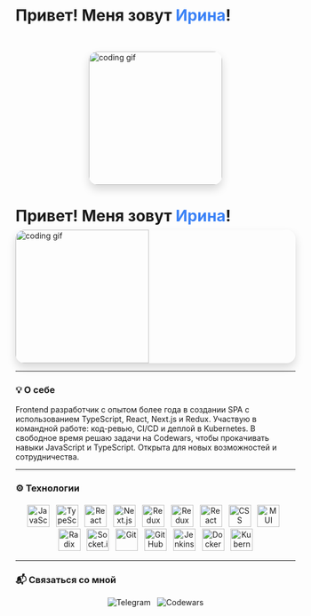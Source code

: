 <div style="display: flex; flex-direction: row; align-items: center; justify-content: center; gap: 40px; max-width: 800px; margin: auto; flex-wrap: wrap;">
  <div style="flex: 1 1 300px; min-width: 280px;">
    <h1 style="margin-bottom: 8px;">Привет! Меня зовут <span style="color: #3b82f6;">Ирина</span>!</h1>
  </div>
  <div style="flex-shrink: 0; border-radius: 16px; overflow: hidden; box-shadow: 0 8px 16px rgba(0,0,0,0.15);">
    <img src="https://media2.giphy.com/media/v1.Y2lkPTc5MGI3NjExN3A3Z2VqbDRzMXM3OG8zdm5wbGU3a29mNWd6a24xcGNueWN4bDR4MSZlcD12MV9pbnRlcm5hbF9naWZfYnlfaWQmY3Q9Zw/xT9IgG50Fb7Mi0prBC/giphy.gif" alt="coding gif" width="240" style="display: block;" />
  </div>
</div>
  <div style="flex: 1 1 300px; min-width: 280px;">
    <h1 style="margin-bottom: 8px;">Привет! Меня зовут <span style="color: #3b82f6;">Ирина</span>!</h1>
  </div>
  <div style="flex-shrink: 0; border-radius: 16px; overflow: hidden; box-shadow: 0 8px 16px rgba(0,0,0,0.15);">
    <img src="https://media2.giphy.com/media/v1.Y2lkPTc5MGI3NjExN3A3Z2VqbDRzMXM3OG8zdm5wbGU3a29mNWd6a24xcGNueWN4bDR4MSZlcD12MV9pbnRlcm5hbF9naWZfYnlfaWQmY3Q9Zw/xT9IgG50Fb7Mi0prBC/giphy.gif" alt="coding gif" width="240" style="display: block;" />
  </div>
</div>

---

### 💡 О себе

Frontend разработчик с опытом более года в создании SPA с использованием TypeScript, React, Next.js и Redux. Участвую в командной работе: код-ревью, CI/CD и деплой в Kubernetes. В свободное время решаю задачи на Codewars, чтобы прокачивать навыки JavaScript и TypeScript. Открыта для новых возможностей и сотрудничества.

---

### ⚙️ Технологии

<p align="center" style="margin-top: 20px;">
  <!-- иконки как у тебя -->
  <img src="https://cdn.jsdelivr.net/gh/devicons/devicon/icons/javascript/javascript-original.svg" width="40" alt="JavaScript" title="JavaScript (ES6+)"/> &nbsp;
  <img src="https://cdn.jsdelivr.net/gh/devicons/devicon/icons/typescript/typescript-original.svg" width="40" alt="TypeScript" title="TypeScript"/> &nbsp;
  <img src="https://cdn.jsdelivr.net/gh/devicons/devicon/icons/react/react-original.svg" width="40" alt="React" title="React"/> &nbsp;
  <img src="https://cdn.jsdelivr.net/gh/devicons/devicon/icons/nextjs/nextjs-original.svg" width="40" alt="Next.js" title="Next.js (SSR)"/> &nbsp;
  <img src="https://cdn.jsdelivr.net/gh/devicons/devicon/icons/redux/redux-original.svg" width="40" alt="Redux" title="Redux"/> &nbsp;
  <img src="https://cdn.jsdelivr.net/gh/devicons/devicon/icons/redux/redux-original.svg" width="40" alt="Redux Toolkit" title="Redux Toolkit"/> &nbsp;
  <img src="https://cdn.jsdelivr.net/gh/devicons/devicon/icons/react/react-original.svg" width="40" alt="React Hook Form" title="React Hook Form"/> &nbsp;
  <img src="https://cdn.jsdelivr.net/gh/devicons/devicon/icons/css3/css3-original.svg" width="40" alt="CSS" title="CSS"/> &nbsp;
  <img src="https://mui.com/static/logo.png" width="40" alt="MUI" title="MUI"/> &nbsp;
  <img src="https://avatars.githubusercontent.com/u/62375390?s=200&v=4" width="40" alt="Radix UI" title="Radix UI"/> &nbsp;
  <img src="https://cdn.worldvectorlogo.com/logos/socket-io.svg" width="40" alt="Socket.io" title="WebSockets (Socket.io)"/> &nbsp;
  <img src="https://cdn.jsdelivr.net/gh/devicons/devicon/icons/git/git-original.svg" width="40" alt="Git" title="Git"/> &nbsp;
  <img src="https://cdn.jsdelivr.net/gh/devicons/devicon/icons/github/github-original.svg" width="40" alt="GitHub" title="GitHub"/> &nbsp;
  <img src="https://www.jenkins.io/images/logos/jenkins/jenkins.svg" width="40" alt="Jenkins" title="Jenkins"/> &nbsp;
  <img src="https://cdn.jsdelivr.net/gh/devicons/devicon/icons/docker/docker-original.svg" width="40" alt="Docker" title="Docker"/> &nbsp;
  <img src="https://cdn.jsdelivr.net/gh/devicons/devicon/icons/kubernetes/kubernetes-plain.svg" width="40" alt="Kubernetes" title="Kubernetes"/>
</p>

---

### 📬 Связаться со мной

<div style="display: flex; gap: 12px; justify-content: center; margin-top: 10px;">
  <a href="https://t.me/is_eliseeva" target="_blank" rel="noopener noreferrer" style="text-decoration: none;">
    <img src="https://img.shields.io/badge/-@is_eliseeva-2CA5E0?style=flat-square&logo=telegram&logoColor=white" alt="Telegram" />
  </a>
  <a href="https://www.codewars.com/users/eliseevais" target="_blank" rel="noopener noreferrer" style="text-decoration: none;">
    <img src="https://img.shields.io/badge/-Codewars-B1361E?style=flat-square&logo=codewars&logoColor=white" alt="Codewars" />
  </a>
</div>
